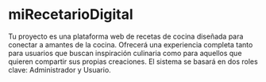 # miRecetarioDigital
Tu proyecto es una plataforma web de recetas de cocina diseñada para conectar a amantes de la cocina. Ofrecerá una experiencia completa tanto para usuarios que buscan inspiración culinaria como para aquellos que quieren compartir sus propias creaciones. El sistema se basará en dos roles clave: Administrador y Usuario.
